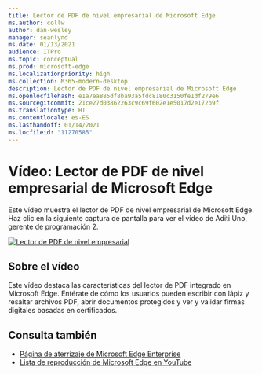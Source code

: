 ```yaml
---
title: Lector de PDF de nivel empresarial de Microsoft Edge
ms.author: collw
author: dan-wesley
manager: seanlynd
ms.date: 01/13/2021
audience: ITPro
ms.topic: conceptual
ms.prod: microsoft-edge
ms.localizationpriority: high
ms.collection: M365-modern-desktop
description: Lector de PDF de nivel empresarial de Microsoft Edge
ms.openlocfilehash: e1a7ea885df8ba93a5fdc8180c3150fe1df279e6
ms.sourcegitcommit: 21ce27d03862263c9c69f602e1e5017d2e172b9f
ms.translationtype: HT
ms.contentlocale: es-ES
ms.lasthandoff: 01/14/2021
ms.locfileid: "11270585"
---
```

# Vídeo: Lector de PDF de nivel empresarial de Microsoft Edge

Este vídeo muestra el lector de PDF de nivel empresarial de Microsoft Edge. Haz clic en la siguiente captura de pantalla para ver el vídeo de Aditi Uno, gerente de programación 2.

[![Lector de PDF de nivel empresarial](media/microsoft-edge-video-pdf-reader/0.png)](http://www.youtube.com/watch?v=XWAqNQ0xAcE "Enterprise grade PDF reader")

## Sobre el vídeo

Este vídeo destaca las características del lector de PDF integrado en Microsoft Edge. Entérate de cómo los usuarios pueden escribir con lápiz y resaltar archivos PDF, abrir documentos protegidos y ver y validar firmas digitales basadas en certificados.

## Consulta también

- [Página de aterrizaje de Microsoft Edge Enterprise](https://aka.ms/EdgeEnterprise)
- [Lista de reproducción de Microsoft Edge en YouTube](https://www.youtube.com/playlist?list=PLXtHYVsvn_b-uXh1tMeYpT-0iD8tD3tFy)
